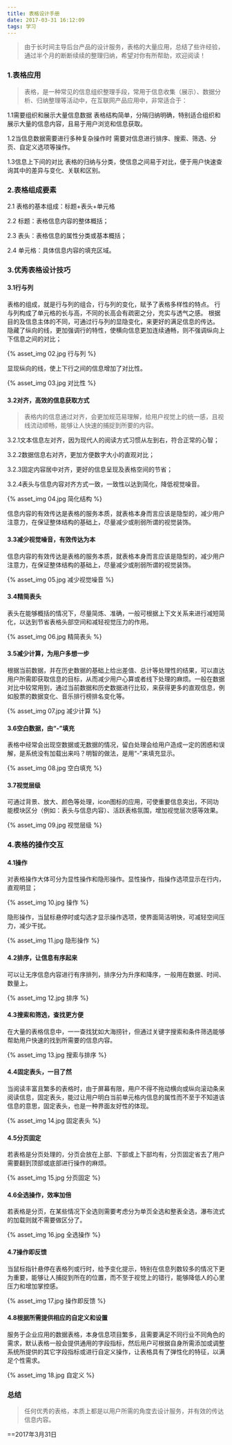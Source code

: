 ```yaml
---
title: 表格设计手册
date: 2017-03-31 16:12:09
tags: 学习
---
```

> 由于长时间主导后台产品的设计服务，表格的大量应用，总结了些许经验，通过半个月的断断续续的整理归纳，希望对你有所帮助，欢迎阅读！

### **1.表格应用**
> 表格，是一种常见的信息组织整理手段，常用于信息收集（展示）、数据分析、归纳整理等活动中，在互联网产品应用中，非常适合于：

1.1需要组织和展示大量信息数据
表格结构简单，分隔归纳明确，特别适合组织和展示大量的信息内容，且易于用户浏览和信息获取。

1.2当信息数据需要进行多种复杂操作时
需要对信息进行排序、搜索、筛选、分页、自定义选项等操作。
<!-- more -->
1.3信息上下间的对比
表格的归纳与分类，使信息之间易于对比，便于用户快速查询其中的差异与变化、关联和区别。

### 2.表格组成要素
2.1 表格的基本组成：标题+表头+单元格  

2.2 标题：表格信息内容的整体概括；  

2.3 表头：表格信息的属性分类或基本概括；  

2.4 单元格：具体信息内容的填充区域。

### 3.优秀表格设计技巧  
#### 3.1行与列  

表格的组成，就是行与列的组合，行与列的变化，赋予了表格多样性的特点。
行与列构成了单元格的长与高，不同的长高会有疏密之分，充实与透气之感。
根据目的及信息主体的不同，可通过行与列的显隐变化，来更好的满足信息的传达。
隐藏了纵向的线，更加强调行的特性，使横向信息更加连续通畅，则不强调纵向上下信息之间的对比；

{% asset_img 02.jpg 行与列 %}

显现纵向的线，使上下行之间的信息增加了对比性。

{% asset_img 03.jpg 对比性 %}

#### 3.2对齐，高效的信息获取方式  

> 表格内的信息通过对齐，会更加规范易理解，给用户视觉上的统一感，且视线流动顺畅，能够让人快速的捕捉到所要的内容。

3.2.1文本信息左对齐，因为现代人的阅读方式习惯从左到右，符合正常的心智；

3.2.2数据信息右对齐，更加方便数字大小的直观对比；

3.2.3固定内容居中对齐，更好的信息呈现及表格空间的节省；

3.2.4表头与信息内容对齐方式一致，一致性以达到简化，降低视觉噪音。

{% asset_img 04.jpg 简化结构 %}

信息内容的有效传达是表格的服务本质，就表格本身而言应该是隐型的，减少用户注意力，在保证整体结构的基础上，尽量减少或削弱所谓的视觉装饰。

#### 3.3减少视觉噪音，有效传达为本

信息内容的有效传达是表格的服务本质，就表格本身而言应该是隐型的，减少用户注意力，在保证整体结构的基础上，尽量减少或削弱所谓的视觉装饰。

{% asset_img 05.jpg 减少视觉噪音 %}

#### 3.4精简表头
表头在能够概括的情况下，尽量简炼、准确，一般可根据上下文关系来进行减短简化，以达到节省表格头部空间和减轻视觉压力的作用。

{% asset_img 06.jpg 精简表头 %}

#### 3.5减少计算，为用户多想一步
根据当前数据，并在历史数据的基础上给出差值、总计等处理性的结果，可以直达用户所需即获取信息的目标，从而减少用户心算或者线下处理的麻烦。一般在数据对比中较常用到，通过当前数据和历史数据进行比较，来获得更多的直观信息，例如股票的数据变化、音乐排行榜排名变化等。

{% asset_img 07.jpg 减少计算 %}

#### 3.6空白数据，由“-”填充
表格中经常会出现空数据或无数据的情况，留白处理会给用户造成一定的困惑和误解，是系统没有加载出来吗？明智的做法，是用“-”来填充显示。

{% asset_img 08.jpg 空白填充 %}

#### 3.7视觉层级
可通过背景、放大、颜色等处理，icon图标的应用，可使重要信息突出，不同功能模块区分（例如：表头与信息内容）、活跃表格氛围，增加视觉层次感等效果。

{% asset_img 09.jpg 视觉层级 %}

### 4.表格的操作交互
#### 4.1操作
对表格操作大体可分为显性操作和隐形操作。显性操作，指操作选项显示在行内，直观明显；

{% asset_img 10.jpg 操作 %}

隐形操作，当鼠标悬停时或勾选才显示操作选项，使界面简洁明快，可减轻空间压力，减少干扰。

{% asset_img 11.jpg 隐形操作 %}

#### 4.2排序，让信息有序起来
可以让无序信息内容进行有序排列，排序分为升序和降序，一般用在数据、时间、数量上。

{% asset_img 12.jpg 排序 %}

#### 4.3搜索和筛选，查找更方便
在大量的表格信息中，一一查找犹如大海捞针，但通过关键字搜索和条件筛选能够帮助用户快速的找到所需要的信息内容。

{% asset_img 13.jpg 搜索与排序 %}

#### 4.4固定表头，一目了然
当阅读丰富且繁多的表格时，由于屏幕有限，用户不得不拖动横向或纵向滚动条来阅读信息，固定表头，能过让用户明白当前单元格内信息的属性而不至于不知道该信息的意思，固定表头，也是一种界面友好性的体现。

{% asset_img 14.jpg 固定表头 %}

#### 4.5分页固定
若表格是分页处理的，分页会放在上部、下部或上下部均有，分页固定省去了用户需要翻到顶部或底部进行操作的麻烦。

{% asset_img 15.jpg 分页固定 %}

#### 4.6全选操作，效率加倍
若表格是分页，在某些情况下全选则需要考虑分为单页全选和整表全选，瀑布流式的加载则就不需要做区分了。

{% asset_img 16.jpg 全选操作 %}

#### 4.7操作即反馈
当鼠标指针悬停在表格列或行时，给予变化提示，特别在信息列数较多的情况下更为重要，能够让人捕捉到所在的位置，而不至于视觉上的错行，能够降低人的心里压力和增加掌控感。

{% asset_img 17.jpg 操作即反馈 %}

#### 4.8根据所需提供相应的自定义和设置
服务于企业应用的数据表格，本身信息项目繁多，且需要满足不同行业不同角色的需求，默认表格一般会提供通用的字段指标，然后用户可根据自身所需添加或调整系统所提供的其它字段指标或进行自定义操作，让表格具有了弹性化的特征，以满足个性需求。

{% asset_img 18.jpg 自定义 %}

### 总结

> 任何优秀的表格，本质上都是以用户所需的角度去设计服务，并有效的传达信息内容。

==2017年3月31日

